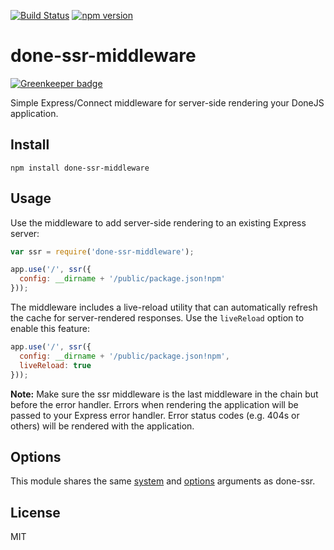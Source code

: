 [![Build Status](https://travis-ci.org/donejs/done-ssr-middleware.svg?branch=master)](https://travis-ci.org/donejs/done-ssr-middleware)
[![npm version](https://badge.fury.io/js/done-ssr-middleware.svg)](http://badge.fury.io/js/done-ssr-middleware)


# done-ssr-middleware

[![Greenkeeper badge](https://badges.greenkeeper.io/donejs/done-ssr-middleware.svg)](https://greenkeeper.io/)

Simple Express/Connect middleware for server-side rendering your DoneJS application.

## Install

```
npm install done-ssr-middleware
```

## Usage

Use the middleware to add server-side rendering to an existing Express server:

```js
var ssr = require('done-ssr-middleware');

app.use('/', ssr({
  config: __dirname + '/public/package.json!npm'
}));
```

The middleware includes a live-reload utility that can automatically refresh the cache for server-rendered responses. Use the `liveReload` option to enable this feature:

```js
app.use('/', ssr({
  config: __dirname + '/public/package.json!npm',
  liveReload: true
}));
```

__Note:__ Make sure the ssr middleware is the last middleware in the chain but before the error handler. Errors when rendering the application will be passed to your Express error handler. Error status codes (e.g. 404s or others) will be rendered with the application.

## Options

This module shares the same [system](https://github.com/donejs/done-ssr#system) and [options](https://github.com/donejs/done-ssr#options) arguments as done-ssr.

## License

MIT
